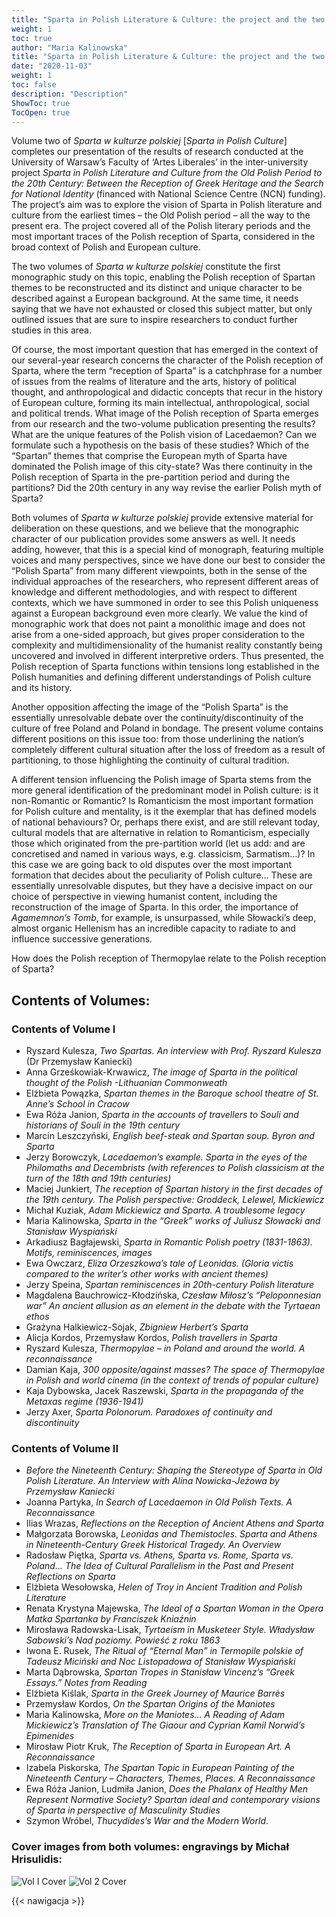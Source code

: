 ```yaml
---
title: "Sparta in Polish Literature & Culture: the project and the two volumes"
weight: 1
toc: true
author: "Maria Kalinowska"
title: "Sparta in Polish Literature & Culture: the project and the two volumes"
date: "2020-11-03"
weight: 1
toc: false
description: "Description"
ShowToc: true
TocOpen: true 
---
```




Volume two of *Sparta w kulturze polskiej* [*Sparta in Polish Culture*] completes our presentation of the results of research conducted at the University of Warsaw’s Faculty of ‘Artes Liberales’ in the inter-university project *Sparta in Polish Literature and Culture from the Old Polish Period to the 20th Century: Between the Reception of Greek Heritage and the Search for National Identity* (financed with National Science Centre (NCN) funding). The project’s aim was to explore the vision of Sparta in Polish literature and culture from the earliest times – the Old Polish period – all the way to the present era. The project covered all of the Polish literary periods and the most important traces of the Polish reception of Sparta, considered in the broad context of Polish and European culture.

The two volumes of *Sparta w kulturze polskiej* constitute the first monographic study on this topic, enabling the Polish reception of Spartan themes to be reconstructed and its distinct and unique character to be described against a European background. At the same time, it needs saying that we have not exhausted or closed this subject matter, but only outlined issues that are sure to inspire researchers to conduct further studies in this area.

Of course, the most important question that has emerged in the context of our several-year research concerns the character of the Polish reception of Sparta, where the term “reception of Sparta” is a catchphrase for a number of issues from the realms of literature and the arts, history of political thought, and anthropological and didactic concepts that recur in the history of European culture, forming its main intellectual, anthropological, social and political trends. What image of the Polish reception of Sparta emerges from our research and the two-volume publication presenting the results? What are the unique features of the Polish vision of Lacedaemon? Can we formulate such a hypothesis on the basis of these studies? Which of the “Spartan” themes that comprise the European myth of Sparta have dominated the Polish image of this city-state? Was there continuity in the Polish reception of Sparta in the pre-partition period and during the partitions? Did the 20th century in any way revise the earlier Polish myth of Sparta?

Both volumes of *Sparta w kulturze polskiej* provide extensive material for deliberation on these questions, and we believe that the monographic character of our publication provides some answers as well. It needs adding, however, that this is a special kind of monograph, featuring multiple voices and many perspectives, since we have done our best to consider the “Polish Sparta” from many different viewpoints, both in the sense of the individual approaches of the researchers, who represent different areas of knowledge and different methodologies, and with respect to different contexts, which we have summoned in order to see this Polish uniqueness against a European background even more clearly.
We value the kind of monographic work that does not paint a monolithic image and does not arise from a one-sided approach, but gives proper consideration to the complexity and multidimensionality of the humanist reality constantly being uncovered and involved in different interpretive orders. Thus presented, the Polish reception of Sparta functions within tensions long established in the Polish humanities and defining different understandings of Polish culture and its history.

Another opposition affecting the image of the “Polish Sparta” is the essentially unresolvable debate over the continuity/discontinuity of the culture of free Poland and Poland in bondage. The present volume contains different positions on this issue too: from those underlining the nation’s completely different cultural situation after the loss of freedom as a result of partitioning, to those highlighting the continuity of cultural tradition. 

A different tension influencing the Polish image of Sparta stems from the more general identification of the predominant model in Polish culture: is it non-Romantic or Romantic? Is Romanticism the most important formation for Polish culture and mentality, is it the exemplar that has defined models of national behaviours? Or, perhaps there exist, and are still relevant today, cultural models that are alternative in relation to Romanticism, especially those which originated from the pre-partition world (let us add: and are concretised and named in various ways, e.g. classicism, Sarmatism…)? In this case we are going back to old disputes over the most important formation that decides about the peculiarity of Polish culture… These are essentially unresolvable disputes, but they have a decisive impact on our choice of perspective in viewing humanist content, including the reconstruction of the image of Sparta. In this order, the importance of *Agamemnon’s Tomb*, for example, is unsurpassed, while Słowacki’s deep, almost organic Hellenism has an incredible capacity to radiate to and influence successive generations.
 
How does the Polish reception of Thermopylae relate to the Polish reception of Sparta?

## Contents of Volumes:

### Contents of Volume I 

* Ryszard Kulesza, *Two Spartas. An interview with Prof. Ryszard Kulesza* (Dr Przemysław Kaniecki)  
* Anna Grześkowiak-Krwawicz, *The image of Sparta in the political thought of the Polish -Lithuanian Commonweath*  
* Elżbieta Powązka, *Spartan themes in the Baroque school theatre of St. Anne’s School in Cracow*  
* Ewa Róża Janion, *Sparta in the accounts of travellers to Souli and historians of Souli in the 19th century*  
* Marcin Leszczyński, *English beef-steak and Spartan soup. Byron and Sparta*  
* Jerzy Borowczyk, *Lacedaemon’s example. Sparta in the eyes of the Philomaths and Decembrists (with references to Polish classicism at the turn of the 18th and 19th centuries)*  
* Maciej Junkiert, *The reception of Spartan history in the first decades of the 19th century. The Polish perspective: Groddeck, Lelewel, Mickiewicz*   
* Michał Kuziak, *Adam Mickiewicz and Sparta. A troublesome legacy*   
* Maria Kalinowska, *Sparta in the “Greek” works of Juliusz Słowacki and Stanisław Wyspiański*  
* Arkadiusz Bagłajewski, *Sparta in Romantic Polish poetry (1831-1863). Motifs, reminiscences, images*  
* Ewa Owczarz, *Eliza Orzeszkowa’s tale of Leonidas. (Gloria victis compared to the writer’s other works with ancient themes)*   
* Jerzy Speina, *Spartan reminiscences in 20th-century Polish literature*   
* Magdalena Bauchrowicz-Kłodzińska, *Czesław Miłosz’s “Peloponnesian war” An ancient allusion as an element in the debate with the Tyrtaean ethos*   
* Grażyna Halkiewicz-Sojak, *Zbigniew Herbert’s Sparta*   
* Alicja Kordos, Przemysław Kordos, *Polish travellers in Sparta*   
* Ryszard Kulesza, *Thermopylae – in Poland and around the world. A reconnaissance*   
* Damian Kaja, *300 opposite/against masses? The space of Thermopylae in Polish and world cinema (in the context of trends of popular culture)*  
* Kaja Dybowska, Jacek Raszewski, *Sparta in the propaganda of the Metaxas regime (1936-1941)*   
* Jerzy Axer, *Sparta Polonorum. Paradoxes of continuity and discontinuity*   

### Contents of Volume II 

* *Before the Nineteenth Century: Shaping the Stereotype of Sparta in Old Polish Literature. An Interview with Alina Nowicka-Jeżowa by Przemysław Kaniecki*    
* Joanna Partyka, *In Search of Lacedaemon in Old Polish Texts. A Reconnaissance*       
* Ilias Wrazas, *Reflections on the Reception of Ancient Athens and Sparta*     
* Małgorzata Borowska, *Leonidas and Themistocles. Sparta and Athens in Nineteenth-Century Greek Historical Tragedy. An Overview*    
* Radosław Piętka, *Sparta vs. Athens, Sparta vs. Rome, Sparta vs. Poland... The Idea of Cultural Parallelism in the Past and Present Reflections on Sparta*     
* Elżbieta Wesołowska, *Helen of Troy in Ancient Tradition and Polish Literature*    
* Renata Krystyna Majewska, *The Ideal of a Spartan Woman in the Opera Matka Spartanka by Franciszek Kniaźnin*    
* Mirosława Radowska-Lisak, *Tyrtaeism in Musketeer Style. Władysław Sabowski’s Nad poziomy. Powieść z roku 1863*    
* Iwona E. Rusek, *The Ritual of “Eternal Man” in Termopile polskie of Tadeusz Miciński and Noc Listopadowa of Stanisław Wyspiański*    
* Marta Dąbrowska, *Spartan Tropes in Stanisław Vincenz’s “Greek Essays.” Notes from Reading*     
* Elżbieta Kiślak, *Sparta in the Greek Journey of Maurice Barrès*     
* Przemysław Kordos, *On the Spartan Origins of the Maniotes*    
* Maria Kalinowska, *More on the Maniotes... A Reading  of Adam Mickiewicz’s Translation of The Giaour and Cyprian Kamil Norwid’s Epimenides*    
* Mirosław Piotr Kruk, *The Reception of Sparta in European Art. A Reconnaissance*    
* Izabela Piskorska, *The Spartan Topic in European Painting of the Nineteenth Century – Characters, Themes, Places. A Reconnaissance*    
* Ewa Róża Janion, Ludmiła Janion, *Does the Phalanx of Healthy Men Represent Normative Society? Spartan ideal and contemporary visions of Sparta in perspective of Masculinity Studies*    
* Szymon Wróbel, *Thucydides’s War and the Modern World*. 

### Cover images from both volumes: engravings by Michał Hrisulidis:

![Vol I Cover](../../SPA.jpg "Cover of Vol 1")
![Vol 2 Cover](../../SPA2.jpg "Cover of Vol 2")


{{< nawigacja >}}
